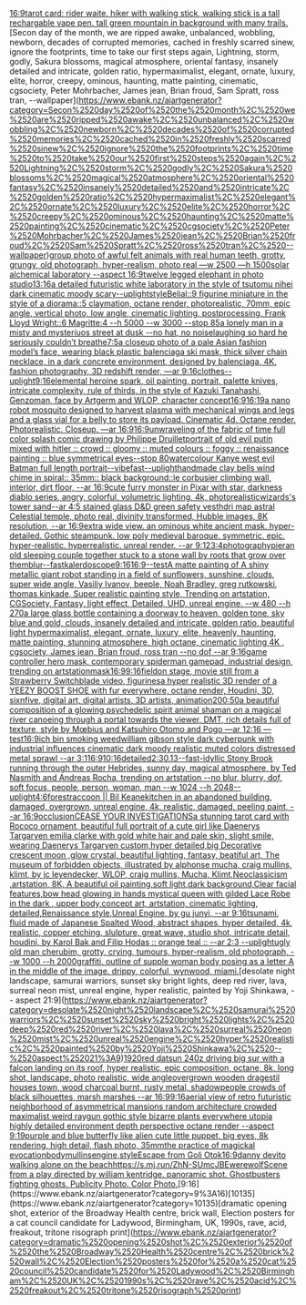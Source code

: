 [16:9](https://www.ebank.nz/aiartgenerator?category=16%3A9)[tarot card: rider waite. hiker with walking stick, walking stick is a tall rechargable vape pen. tall green mountain in background with many trails.](https://www.ebank.nz/aiartgenerator?category=tarot%2520card%3A%2520rider%2520waite.%2520hiker%2520with%2520walking%2520stick%2C%2520walking%2520stick%2520is%2520a%2520tall%2520rechargable%2520vape%2520pen.%2520tall%2520green%2520mountain%2520in%2520background%2520with%2520many%2520trails.)[Secon day of the month, we are ripped awake, unbalanced, wobbling, newborn, decades of corrupted memories, cached in freshly scarred sinew, ignore the footprints, time to take our first steps again, Lightning, storm, godly, Sakura blossoms, magical atmosphere, oriental fantasy, insanely detailed and intricate, golden ratio, hypermaximalist, elegant, ornate, luxury, elite, horror, creepy, ominous, haunting, matte painting, cinematic, cgsociety, Peter Mohrbacher, James jean, Brian froud, Sam Spratt, ross tran, --wallpaper](https://www.ebank.nz/aiartgenerator?category=Secon%2520day%2520of%2520the%2520month%2C%2520we%2520are%2520ripped%2520awake%2C%2520unbalanced%2C%2520wobbling%2C%2520newborn%2C%2520decades%2520of%2520corrupted%2520memories%2C%2520cached%2520in%2520freshly%2520scarred%2520sinew%2C%2520ignore%2520the%2520footprints%2C%2520time%2520to%2520take%2520our%2520first%2520steps%2520again%2C%2520Lightning%2C%2520storm%2C%2520godly%2C%2520Sakura%2520blossoms%2C%2520magical%2520atmosphere%2C%2520oriental%2520fantasy%2C%2520insanely%2520detailed%2520and%2520intricate%2C%2520golden%2520ratio%2C%2520hypermaximalist%2C%2520elegant%2C%2520ornate%2C%2520luxury%2C%2520elite%2C%2520horror%2C%2520creepy%2C%2520ominous%2C%2520haunting%2C%2520matte%2520painting%2C%2520cinematic%2C%2520cgsociety%2C%2520Peter%2520Mohrbacher%2C%2520James%2520jean%2C%2520Brian%2520froud%2C%2520Sam%2520Spratt%2C%2520ross%2520tran%2C%2520--wallpaper)[group photo of awful felt animals with real human teeth, grotty, grungy, old photograph, hyper-realism, photo real —w 2500 —h 1500](https://www.ebank.nz/aiartgenerator?category=group%2520photo%2520of%2520awful%2520felt%2520animals%2520with%2520real%2520human%2520teeth%2C%2520grotty%2C%2520grungy%2C%2520old%2520photograph%2C%2520hyper-realism%2C%2520photo%2520real%2520%E2%80%94w%25202500%2520%E2%80%94h%25201500)[solar alchemical laboratory --aspect 16:9](https://www.ebank.nz/aiartgenerator?category=solar%2520alchemical%2520laboratory%2520--aspect%252016%3A9)[twelve legged elephant in photo studio](https://www.ebank.nz/aiartgenerator?category=twelve%2520legged%2520elephant%2520in%2520photo%2520studio)[13:16](https://www.ebank.nz/aiartgenerator?category=13%3A16)[a detailed futuristic white laboratory in the style of tsutomu nihei dark cinematic moody scary](https://www.ebank.nz/aiartgenerator?category=a%2520detailed%2520futuristic%2520white%2520laboratory%2520in%2520the%2520style%2520of%2520tsutomu%2520nihei%2520dark%2520cinematic%2520moody%2520scary)[--uplight](https://www.ebank.nz/aiartgenerator?category=--uplight)[style](https://www.ebank.nz/aiartgenerator?category=style)[Belial::9 figurine miniature in the style of a diorama::5 claymation, octane render, photorealistic, 70mm, epic angle, vertical photo, low angle, cinematic lighting, postprocessing, Frank Lloyd Wright::6 Magritte:4 --h 5000 --w 3000 --stop 85](https://www.ebank.nz/aiartgenerator?category=Belial%3A%3A9%2520figurine%2520miniature%2520in%2520the%2520style%2520of%2520a%2520diorama%3A%3A5%2520claymation%2C%2520octane%2520render%2C%2520photorealistic%2C%252070mm%2C%2520epic%2520angle%2C%2520vertical%2520photo%2C%2520low%2520angle%2C%2520cinematic%2520lighting%2C%2520postprocessing%2C%2520Frank%2520Lloyd%2520Wright%3A%3A6%2520Magritte%3A4%2520--h%25205000%2520--w%25203000%2520--stop%252085)[a lonely man in a misty and mysteriuos street at dusk --no hat, no noise](https://www.ebank.nz/aiartgenerator?category=a%2520lonely%2520man%2520in%2520a%2520misty%2520and%2520mysteriuos%2520street%2520at%2520dusk%2520--no%2520hat%2C%2520no%2520noise)[laughing so hard he seriously couldn’t breathe](https://www.ebank.nz/aiartgenerator?category=laughing%2520so%2520hard%2520he%2520seriously%2520couldn%E2%80%99t%2520breathe)[7:5](https://www.ebank.nz/aiartgenerator?category=7%3A5)[a closeup photo of a pale Asian fashion model’s face, wearing black plastic balenciaga ski mask, thick silver chain necklace, in a dark concrete environment, designed by balenciaga, 4K, fashion photography, 3D redshift render, —ar 9:16](https://www.ebank.nz/aiartgenerator?category=a%2520closeup%2520photo%2520of%2520a%2520pale%2520Asian%2520fashion%2520model%E2%80%99s%2520face%2C%2520wearing%2520black%2520plastic%2520balenciaga%2520ski%2520mask%2C%2520thick%2520silver%2520chain%2520necklace%2C%2520in%2520a%2520dark%2520concrete%2520environment%2C%2520designed%2520by%2520balenciaga%2C%25204K%2C%2520fashion%2520photography%2C%25203D%2520redshift%2520render%2C%2520%E2%80%94ar%25209%3A16)[clothes](https://www.ebank.nz/aiartgenerator?category=clothes)[--uplight](https://www.ebank.nz/aiartgenerator?category=--uplight)[9:16](https://www.ebank.nz/aiartgenerator?category=9%3A16)[elemental heroine spark, oil painting, portrait, palette knives, intricate complexity, rule of thirds, in the style of Kazuki Tanahashi, Genzoman, face by Artgerm and WLOP, character concept](https://www.ebank.nz/aiartgenerator?category=elemental%2520heroine%2520spark%2C%2520oil%2520painting%2C%2520portrait%2C%2520palette%2520knives%2C%2520intricate%2520complexity%2C%2520rule%2520of%2520thirds%2C%2520in%2520the%2520style%2520of%2520Kazuki%2520Tanahashi%2C%2520Genzoman%2C%2520face%2520by%2520Artgerm%2520and%2520WLOP%2C%2520character%2520concept)[16:9](https://www.ebank.nz/aiartgenerator?category=16%3A9)[16:19](https://www.ebank.nz/aiartgenerator?category=16%3A19)[a nano robot mosquito designed to harvest plasma with mechanical wings and legs and a glass vial for a belly to store its payload. Cinematic 4d. Octane render. Photorealistic. Closeup. —ar 16:9](https://www.ebank.nz/aiartgenerator?category=a%2520nano%2520robot%2520mosquito%2520designed%2520to%2520harvest%2520plasma%2520with%2520mechanical%2520wings%2520and%2520legs%2520and%2520a%2520glass%2520vial%2520for%2520a%2520belly%2520to%2520store%2520its%2520payload.%2520Cinematic%25204d.%2520Octane%2520render.%2520Photorealistic.%2520Closeup.%2520%E2%80%94ar%252016%3A9)[16:9](https://www.ebank.nz/aiartgenerator?category=16%3A9)[unwraveling of the fabric of time full color splash comic drawing by Philippe Druillet](https://www.ebank.nz/aiartgenerator?category=unwraveling%2520of%2520the%2520fabric%2520of%2520time%2520full%2520color%2520splash%2520comic%2520drawing%2520by%2520Philippe%2520Druillet)[portrait of old evil putin mixed with hitler :: crowd :: gloomy :: muted colours :: foggy :: renaissance painting :: blue symmetrical eyes--stop 80](https://www.ebank.nz/aiartgenerator?category=portrait%2520of%2520old%2520evil%2520putin%2520mixed%2520with%2520hitler%2520%3A%3A%2520crowd%2520%3A%3A%2520gloomy%2520%3A%3A%2520muted%2520colours%2520%3A%3A%2520foggy%2520%3A%3A%2520renaissance%2520painting%2520%3A%3A%2520blue%2520symmetrical%2520eyes--stop%252080)[watercolour Kanye west evil Batman full length portrait](https://www.ebank.nz/aiartgenerator?category=watercolour%2520Kanye%2520west%2520evil%2520Batman%2520full%2520length%2520portrait)[--vibefast](https://www.ebank.nz/aiartgenerator?category=--vibefast)[--uplight](https://www.ebank.nz/aiartgenerator?category=--uplight)[handmade clay bells wind chime in spiral:: 35mm:: black background::](https://www.ebank.nz/aiartgenerator?category=handmade%2520clay%2520bells%2520wind%2520chime%2520in%2520spiral%3A%3A%252035mm%3A%3A%2520black%2520background%3A%3A)[le corbusier climbing wall, interior, dirt floor, --ar 16:9](https://www.ebank.nz/aiartgenerator?category=le%2520corbusier%2520climbing%2520wall%2C%2520interior%2C%2520dirt%2520floor%2C%2520--ar%252016%3A9)[cute furry monster in Pixar with star, darkness diablo series, angry, colorful, volumetric lighting, 4k, photorealistic](https://www.ebank.nz/aiartgenerator?category=cute%2520furry%2520monster%2520in%2520Pixar%2520with%2520star%2C%2520darkness%2520diablo%2520series%2C%2520angry%2C%2520colorful%2C%2520volumetric%2520lighting%2C%25204k%2C%2520photorealistic)[wizards's tower sand](https://www.ebank.nz/aiartgenerator?category=wizards%27s%2520tower%2520sand)[--ar 4:5 stained glass D&D green safety vest](https://www.ebank.nz/aiartgenerator?category=--ar%25204%3A5%2520stained%2520glass%2520D%26D%2520green%2520safety%2520vest)[hdri map astral Celestial temple, photo real, divinity transformed, Hubble images, 8K resolution, --ar 16:9](https://www.ebank.nz/aiartgenerator?category=hdri%2520map%2520astral%2520Celestial%2520temple%2C%2520photo%2520real%2C%2520divinity%2520transformed%2C%2520Hubble%2520images%2C%25208K%2520resolution%2C%2520--ar%252016%3A9)[extra wide view. an ominous white ancient mask. hyper-detailed. Gothic steampunk. low poly medieval baroque. symmetric. epic. hyper-realistic. hyperrealistic. unreal render. --ar 9:12](https://www.ebank.nz/aiartgenerator?category=extra%2520wide%2520view.%2520an%2520ominous%2520white%2520ancient%2520mask.%2520hyper-detailed.%2520Gothic%2520steampunk.%2520low%2520poly%2520medieval%2520baroque.%2520symmetric.%2520epic.%2520hyper-realistic.%2520hyperrealistic.%2520unreal%2520render.%2520--ar%25209%3A12)[3:4](https://www.ebank.nz/aiartgenerator?category=3%3A4)[photography](https://www.ebank.nz/aiartgenerator?category=photography)[pier](https://www.ebank.nz/aiartgenerator?category=pier)[an old sleeping couple together stuck to a stone wall by roots that grow over them](https://www.ebank.nz/aiartgenerator?category=an%2520old%2520sleeping%2520couple%2520together%2520stuck%2520to%2520a%2520stone%2520wall%2520by%2520roots%2520that%2520grow%2520over%2520them)[blur](https://www.ebank.nz/aiartgenerator?category=blur)[--fast](https://www.ebank.nz/aiartgenerator?category=--fast)[kalerdoscope](https://www.ebank.nz/aiartgenerator?category=kalerdoscope)[9:16](https://www.ebank.nz/aiartgenerator?category=9%3A16)[16:9](https://www.ebank.nz/aiartgenerator?category=16%3A9)[--test](https://www.ebank.nz/aiartgenerator?category=--test)[A matte painting of A shiny metallic giant robot standing in a field of sunflowers, sunshine, clouds,  super wide angle, Vasiliy Ivanov, beeple, Noah Bradley, greg rutkowski, thomas kinkade,  Super realistic painting style, Trending on artstation, CGSociety, Fantasy, light effect, Detailed, UHD, unreal engine.  --w 480 --h 270](https://www.ebank.nz/aiartgenerator?category=A%2520matte%2520painting%2520of%2520A%2520shiny%2520metallic%2520giant%2520robot%2520standing%2520in%2520a%2520field%2520of%2520sunflowers%2C%2520sunshine%2C%2520clouds%2C%2520%2520super%2520wide%2520angle%2C%2520Vasiliy%2520Ivanov%2C%2520beeple%2C%2520Noah%2520Bradley%2C%2520greg%2520rutkowski%2C%2520thomas%2520kinkade%2C%2520%2520Super%2520realistic%2520painting%2520style%2C%2520Trending%2520on%2520artstation%2C%2520CGSociety%2C%2520Fantasy%2C%2520light%2520effect%2C%2520Detailed%2C%2520UHD%2C%2520unreal%2520engine.%2520%2520--w%2520480%2520--h%2520270)[a large glass bottle containing a doorway to heaven, golden tone, sky blue and gold, clouds, insanely detailed and intricate, golden ratio, beautiful light hypermaximalist, elegant, ornate, luxury, elite, heavenly, haunting, matte painting, stunning atmosphere, high octane, cinematic lighting 4K , cgsociety, James jean, Brian froud, ross tran  --no dof  --ar 9:16](https://www.ebank.nz/aiartgenerator?category=a%2520large%2520glass%2520bottle%2520containing%2520a%2520doorway%2520to%2520heaven%2C%2520golden%2520tone%2C%2520sky%2520blue%2520and%2520gold%2C%2520clouds%2C%2520insanely%2520detailed%2520and%2520intricate%2C%2520golden%2520ratio%2C%2520beautiful%2520light%2520hypermaximalist%2C%2520elegant%2C%2520ornate%2C%2520luxury%2C%2520elite%2C%2520heavenly%2C%2520haunting%2C%2520matte%2520painting%2C%2520stunning%2520atmosphere%2C%2520high%2520octane%2C%2520cinematic%2520lighting%25204K%2520%2C%2520cgsociety%2C%2520James%2520jean%2C%2520Brian%2520froud%2C%2520ross%2520tran%2520%2520--no%2520dof%2520%2520--ar%25209%3A16)[game controller hero mask, contemporary spiderman gamepad, industrial design, trending on artstation](https://www.ebank.nz/aiartgenerator?category=game%2520controller%2520hero%2520mask%2C%2520contemporary%2520spiderman%2520gamepad%2C%2520industrial%2520design%2C%2520trending%2520on%2520artstation)[mask](https://www.ebank.nz/aiartgenerator?category=mask)[16:9](https://www.ebank.nz/aiartgenerator?category=16%3A9)[9:16](https://www.ebank.nz/aiartgenerator?category=9%3A16)[field](https://www.ebank.nz/aiartgenerator?category=field)[](https://www.ebank.nz/aiartgenerator?category=)[on stage, movie still from a Strawberry Switchblade video, figurines](https://www.ebank.nz/aiartgenerator?category=on%2520stage%2C%2520movie%2520still%2520from%2520a%2520Strawberry%2520Switchblade%2520video%2C%2520figurines)[a hyper realistic 3D render of a YEEZY BOOST SHOE with fur everywhere, octane render, Houdini, 3D, sixnfive, digital art, digital artists, 3D artists, animation](https://www.ebank.nz/aiartgenerator?category=a%2520hyper%2520realistic%25203D%2520render%2520of%2520a%2520YEEZY%2520BOOST%2520SHOE%2520with%2520fur%2520everywhere%2C%2520octane%2520render%2C%2520Houdini%2C%25203D%2C%2520sixnfive%2C%2520digital%2520art%2C%2520digital%2520artists%2C%25203D%2520artists%2C%2520animation)[200:50](https://www.ebank.nz/aiartgenerator?category=200%3A50)[a beautiful composition of a glowing psychedelic spirit animal shaman on a magical river canoeing through a portal towards the viewer, DMT,  rich details full of texture, style by Mœbius and Katsuhiro Otomo and Pogo —ar 12:16 —test](https://www.ebank.nz/aiartgenerator?category=a%2520beautiful%2520composition%2520of%2520a%2520glowing%2520psychedelic%2520spirit%2520animal%2520shaman%2520on%2520a%2520magical%2520river%2520canoeing%2520through%2520a%2520portal%2520towards%2520the%2520viewer%2C%2520DMT%2C%2520%2520rich%2520details%2520full%2520of%2520texture%2C%2520style%2520by%2520M%C5%93bius%2520and%2520Katsuhiro%2520Otomo%2520and%2520Pogo%2520%E2%80%94ar%252012%3A16%2520%E2%80%94test)[16:9](https://www.ebank.nz/aiartgenerator?category=16%3A9)[ich bin smoking weed](https://www.ebank.nz/aiartgenerator?category=ich%2520bin%2520smoking%2520weed)[william gibson style dark cyberpunk with industrial influences cinematic dark moody realistic muted colors distressed metal sprawl --ar 3:1](https://www.ebank.nz/aiartgenerator?category=william%2520gibson%2520style%2520dark%2520cyberpunk%2520with%2520industrial%2520influences%2520cinematic%2520dark%2520moody%2520realistic%2520muted%2520colors%2520distressed%2520metal%2520sprawl%2520--ar%25203%3A1)[16:9](https://www.ebank.nz/aiartgenerator?category=16%3A9)[10:16](https://www.ebank.nz/aiartgenerator?category=10%3A16)[detailed](https://www.ebank.nz/aiartgenerator?category=detailed)[2:3](https://www.ebank.nz/aiartgenerator?category=2%3A3)[0.13](https://www.ebank.nz/aiartgenerator?category=0.13)[--fast](https://www.ebank.nz/aiartgenerator?category=--fast)[-](https://www.ebank.nz/aiartgenerator?category=-)[idyllic Stony Brook running through the outer Hebrides, sunny day, magical atmosphere, by Ted Nasmith and Andreas Rocha, trending on artstation --no blur, blurry, dof, soft focus, people, person, woman, man --w 1024 --h 2048](https://www.ebank.nz/aiartgenerator?category=idyllic%2520Stony%2520Brook%2520running%2520through%2520the%2520outer%2520Hebrides%2C%2520sunny%2520day%2C%2520magical%2520atmosphere%2C%2520by%2520Ted%2520Nasmith%2520and%2520Andreas%2520Rocha%2C%2520trending%2520on%2520artstation%2520--no%2520blur%2C%2520blurry%2C%2520dof%2C%2520soft%2520focus%2C%2520people%2C%2520person%2C%2520woman%2C%2520man%2520--w%25201024%2520--h%25202048)[--uplight](https://www.ebank.nz/aiartgenerator?category=--uplight)[4:6](https://www.ebank.nz/aiartgenerator?category=4%3A6)[forest](https://www.ebank.nz/aiartgenerator?category=forest)[raccoon || Bil Keane](https://www.ebank.nz/aiartgenerator?category=raccoon%2520%7C%7C%2520Bil%2520Keane)[kitchen in an abandoned building, damaged, overgrown, unreal engine, 4k, realistic, damaged, peeling paint, --ar 16:9](https://www.ebank.nz/aiartgenerator?category=kitchen%2520in%2520an%2520abandoned%2520building%2C%2520damaged%2C%2520overgrown%2C%2520unreal%2520engine%2C%25204k%2C%2520realistic%2C%2520damaged%2C%2520peeling%2520paint%2C%2520--ar%252016%3A9)[occlusion](https://www.ebank.nz/aiartgenerator?category=occlusion)[CEASE YOUR INVESTIGATIONS](https://www.ebank.nz/aiartgenerator?category=CEASE%2520YOUR%2520INVESTIGATIONS)[a stunning tarot card with Rococo ornament, beautiful full portrait of a cute girl like Daenerys Targaryen emilia clarke with gold white  hair and pale skin, slight smile, wearing Daenerys Targaryen custom,hyper detailed,big Decorative crescent moon ,glow crystal, beautiful lighting, fantasy, beatiful art, The museum of forbidden objects, illustrated by alphonse mucha, craig mullins, klimt, by jc leyendecker, WLOP, craig mullins, Mucha, Klimt,Neoclassicism ,artstation, 8K, A beautiful oil painting,soft light,dark background,Clear facial features,bow head glowing in hands mystical queen with gilded Lace Robe in the dark , upper body,concept art, artstation, cinematic lighting, detailed,Renaissance style,Unreal Engine, by gu junyi, --ar 9:16](https://www.ebank.nz/aiartgenerator?category=a%2520stunning%2520tarot%2520card%2520with%2520Rococo%2520ornament%2C%2520beautiful%2520full%2520portrait%2520of%2520a%2520cute%2520girl%2520like%2520Daenerys%2520Targaryen%2520emilia%2520clarke%2520with%2520gold%2520white%2520%2520hair%2520and%2520pale%2520skin%2C%2520slight%2520smile%2C%2520wearing%2520Daenerys%2520Targaryen%2520custom%2Chyper%2520detailed%2Cbig%2520Decorative%2520crescent%2520moon%2520%2Cglow%2520crystal%2C%2520beautiful%2520lighting%2C%2520fantasy%2C%2520beatiful%2520art%2C%2520The%2520museum%2520of%2520forbidden%2520objects%2C%2520illustrated%2520by%2520alphonse%2520mucha%2C%2520craig%2520mullins%2C%2520klimt%2C%2520by%2520jc%2520leyendecker%2C%2520WLOP%2C%2520craig%2520mullins%2C%2520Mucha%2C%2520Klimt%2CNeoclassicism%2520%2Cartstation%2C%25208K%2C%2520A%2520beautiful%2520oil%2520painting%2Csoft%2520light%2Cdark%2520background%2CClear%2520facial%2520features%2Cbow%2520head%2520glowing%2520in%2520hands%2520mystical%2520queen%2520with%2520gilded%2520Lace%2520Robe%2520in%2520the%2520dark%2520%2C%2520upper%2520body%2Cconcept%2520art%2C%2520artstation%2C%2520cinematic%2520lighting%2C%2520detailed%2CRenaissance%2520style%2CUnreal%2520Engine%2C%2520by%2520gu%2520junyi%2C%2520--ar%25209%3A16)[tsunami, fluid made of Japanese Spalted Wood, abstract shapes, hyper detailed, 4k, realistic, copper etching, slulpture, great wave, studio shot, intricate detail, houdini, by Karol Bak and Filip Hodas :: orange teal :: --ar 2:3 --uplight](https://www.ebank.nz/aiartgenerator?category=tsunami%2C%2520fluid%2520made%2520of%2520Japanese%2520Spalted%2520Wood%2C%2520abstract%2520shapes%2C%2520hyper%2520detailed%2C%25204k%2C%2520realistic%2C%2520copper%2520etching%2C%2520slulpture%2C%2520great%2520wave%2C%2520studio%2520shot%2C%2520intricate%2520detail%2C%2520houdini%2C%2520by%2520Karol%2520Bak%2520and%2520Filip%2520Hodas%2520%3A%3A%2520orange%2520teal%2520%3A%3A%2520--ar%25202%3A3%2520--uplight)[ugly old man cherubim, grotty, crying, tumours, hyper-realism, old photograph, --w 1000 --h 2000](https://www.ebank.nz/aiartgenerator?category=ugly%2520old%2520man%2520cherubim%2C%2520grotty%2C%2520crying%2C%2520tumours%2C%2520hyper-realism%2C%2520old%2520photograph%2C%2520--w%25201000%2520--h%25202000)[graffiti. outline of supple woman body posing as a letter A in the middle of the image. drippy, colorful, wynwood, miami.](https://www.ebank.nz/aiartgenerator?category=graffiti.%2520outline%2520of%2520supple%2520woman%2520body%2520posing%2520as%2520a%2520letter%2520A%2520in%2520the%2520middle%2520of%2520the%2520image.%2520drippy%2C%2520colorful%2C%2520wynwood%2C%2520miami.)[desolate night landscape, samurai warriors, sunset sky bright lights, deep red river, lava, surreal neon mist, unreal engine, hyper realistic, painted by Yoji Shinkawa, -- aspect 21:9](https://www.ebank.nz/aiartgenerator?category=desolate%2520night%2520landscape%2C%2520samurai%2520warriors%2C%2520sunset%2520sky%2520bright%2520lights%2C%2520deep%2520red%2520river%2C%2520lava%2C%2520surreal%2520neon%2520mist%2C%2520unreal%2520engine%2C%2520hyper%2520realistic%2C%2520painted%2520by%2520Yoji%2520Shinkawa%2C%2520--%2520aspect%252021%3A9)[1920](https://www.ebank.nz/aiartgenerator?category=1920)[red datsun 240z driving big sur with a falcon landing on its roof, hyper realistic, epic composition, octane, 8k, long shot, landscape, photo realistic, wide angle](https://www.ebank.nz/aiartgenerator?category=red%2520datsun%2520240z%2520driving%2520big%2520sur%2520with%2520a%2520falcon%2520landing%2520on%2520its%2520roof%2C%2520hyper%2520realistic%2C%2520epic%2520composition%2C%2520octane%2C%25208k%2C%2520long%2520shot%2C%2520landscape%2C%2520photo%2520realistic%2C%2520wide%2520angle)[overgrown wooden dragestil houses town, wood charcoal burnt, rusty metal, shadowpeople crowds of black silhouettes, marsh marshes --ar 16:9](https://www.ebank.nz/aiartgenerator?category=overgrown%2520wooden%2520dragestil%2520houses%2520town%2C%2520wood%2520charcoal%2520burnt%2C%2520rusty%2520metal%2C%2520shadowpeople%2520crowds%2520of%2520black%2520silhouettes%2C%2520marsh%2520marshes%2520--ar%252016%3A9)[9:16](https://www.ebank.nz/aiartgenerator?category=9%3A16)[aerial view of retro futuristic neighborhood of asymmetrical mansions random architecture crowded maximalist weird raygun gothic style bizarre plants everywhere utopia highly detailed environment depth perspective octane render --aspect 9:19](https://www.ebank.nz/aiartgenerator?category=aerial%2520view%2520of%2520retro%2520futuristic%2520neighborhood%2520of%2520asymmetrical%2520mansions%2520random%2520architecture%2520crowded%2520maximalist%2520weird%2520raygun%2520gothic%2520style%2520bizarre%2520plants%2520everywhere%2520utopia%2520highly%2520detailed%2520environment%2520depth%2520perspective%2520octane%2520render%2520--aspect%25209%3A19)[purple and blue butterfly like alien cute little puppet, big eyes, 8k rendering, high detail, flash photo, 35mm](https://www.ebank.nz/aiartgenerator?category=purple%2520and%2520blue%2520butterfly%2520like%2520alien%2520cute%2520little%2520puppet%2C%2520big%2520eyes%2C%25208k%2520rendering%2C%2520high%2520detail%2C%2520flash%2520photo%2C%252035mm)[the practice of magickal evocation](https://www.ebank.nz/aiartgenerator?category=the%2520practice%2520of%2520magickal%2520evocation)[body](https://www.ebank.nz/aiartgenerator?category=body)[mullins](https://www.ebank.nz/aiartgenerator?category=mullins)[engine,](https://www.ebank.nz/aiartgenerator?category=engine%2C)[style](https://www.ebank.nz/aiartgenerator?category=style)[Escape from Goli Otok](https://www.ebank.nz/aiartgenerator?category=Escape%2520from%2520Goli%2520Otok)[16:9](https://www.ebank.nz/aiartgenerator?category=16%3A9)[danny devito walking alone on the beach](https://www.ebank.nz/aiartgenerator?category=danny%2520devito%2520walking%2520alone%2520on%2520the%2520beach)[<https://s.mj.run/ZhN-SUmcJBE>](https://www.ebank.nz/aiartgenerator?category=%3Chttps%3A//s.mj.run/ZhN-SUmcJBE%3E)[werewolf](https://www.ebank.nz/aiartgenerator?category=werewolf)[Scene from a play directed by william kentridge. panoramic shot. Ghostbusters fighting ghosts.  Publicity Photo. Color Photo.](https://www.ebank.nz/aiartgenerator?category=Scene%2520from%2520a%2520play%2520directed%2520by%2520william%2520kentridge.%2520panoramic%2520shot.%2520Ghostbusters%2520fighting%2520ghosts.%2520%2520Publicity%2520Photo.%2520Color%2520Photo.)[9:16](https://www.ebank.nz/aiartgenerator?category=9%3A16)[10135](https://www.ebank.nz/aiartgenerator?category=10135)[dramatic opening shot, exterior of the Broadway Health centre, brick wall, Election posters for a cat council candidate for Ladywood, Birmingham, UK, 1990s, rave, acid, freakout, tritone risograph print](https://www.ebank.nz/aiartgenerator?category=dramatic%2520opening%2520shot%2C%2520exterior%2520of%2520the%2520Broadway%2520Health%2520centre%2C%2520brick%2520wall%2C%2520Election%2520posters%2520for%2520a%2520cat%2520council%2520candidate%2520for%2520Ladywood%2C%2520Birmingham%2C%2520UK%2C%25201990s%2C%2520rave%2C%2520acid%2C%2520freakout%2C%2520tritone%2520risograph%2520print)
